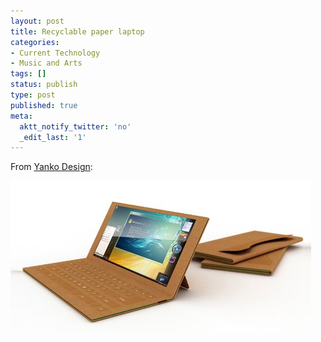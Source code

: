 ```yaml
---
layout: post
title: Recyclable paper laptop
categories:
- Current Technology
- Music and Arts
tags: []
status: publish
type: post
published: true
meta:
  aktt_notify_twitter: 'no'
  _edit_last: '1'
---
```

From <a href="http://www.yankodesign.com/2009/11/03/disposable-paper-laptops/">Yanko Design</a>:

<img class="aligncenter size-full wp-image-1538" src="/img/Screen-shot-2010-01-01-at-PM-05.53.13.jpg" />
